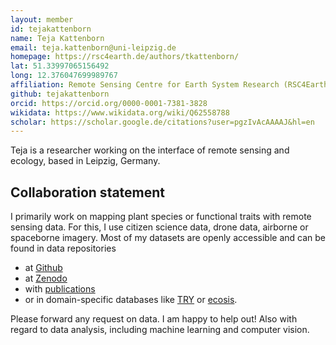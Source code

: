 ```yaml
---
layout: member
id: tejakattenborn
name: Teja Kattenborn
email: teja.kattenborn@uni-leipzig.de
homepage: https://rsc4earth.de/authors/tkattenborn/
lat: 51.33997065156492
long: 12.376047699989767
affiliation: Remote Sensing Centre for Earth System Research (RSC4Earth), Leipzig University 
github: tejakattenborn
orcid: https://orcid.org/0000-0001-7381-3828
wikidata: https://www.wikidata.org/wiki/Q62558788
scholar: https://scholar.google.de/citations?user=pgzIvAcAAAAJ&hl=en
---
```


Teja is a researcher working on the interface of remote sensing and ecology, based in Leipzig, Germany. 

## Collaboration statement

I primarily work on mapping plant species or functional traits with remote sensing data. For this, I use citizen science data, drone data, airborne or spaceborne imagery. Most of my datasets are openly accessible and can be found in data repositories
* at [Github](https://github.com/tejakattenborn?tab=repositories&type=source)
* at [Zenodo](https://zenodo.org/search?page=1&size=20&q=kattenborn)
* with [publications](https://scholar.google.de/citations?user=pgzIvAcAAAAJ&hl=en)
* or in domain-specific databases like [TRY](https://www.try-db.org/de/TabDetails.php) or [ecosis](https://ecosis.org/search/kattenborn/%5B%5D/0/6).

Please forward any request on data. I am happy to help out! Also with regard to data analysis, including machine learning and computer vision.

